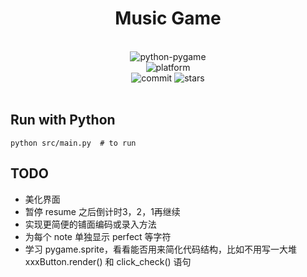 <div align="center">

# Music Game

<br>
<div>
    <img alt="python-pygame" src="https://img.shields.io/pypi/pyversions/pygame">
</div>
<div>
    <img alt="platform" src="https://img.shields.io/badge/platform-Windows%20%7C%20Linux%20%7C%20macOS-blueviolet">
</div>
<div>
    <img alt="commit" src="https://img.shields.io/github/commit-activity/m/11375071/music_game">
    <img alt="stars" src="https://img.shields.io/github/stars/11375071/music_game?style=social">
</div>
<br>

</div>

## Run with Python

```shell
python src/main.py  # to run
```

## TODO

- 美化界面
- 暂停 resume 之后倒计时3，2，1再继续
- 实现更简便的铺面编码或录入方法
- 为每个 note 单独显示 perfect 等字符
- 学习 pygame.sprite，看看能否用来简化代码结构，比如不用写一大堆 xxxButton.render() 和 click_check() 语句